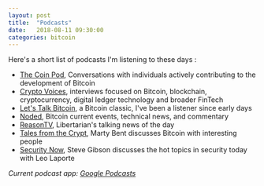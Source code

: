 ```yaml
---
layout: post
title:  "Podcasts"
date:   2018-08-11 09:30:00
categories: bitcoin
---
```

Here's a short list of podcasts I'm listening to these days :

* [The Coin Pod](https://www.stitcher.com/podcast/you-me-and-btc/the-coin-pod), Conversations with individuals actively contributing to the development of Bitcoin
* [Crypto Voices](https://cryptovoices.com/), interviews focused on Bitcoin, blockchain, cryptocurrency, digital ledger technology and broader FinTech
* [Let's Talk Bitcoin](https://letstalkbitcoin.com/blog/category/episodes), a Bitcoin classic, I've been a listener since early days
* [Noded](https://noded.org), Bitcoin current events, technical news, and commentary
* [ReasonTV](https://reason.com/reasontv), Libertarian's talking news of the day
* [Tales from the Crypt](https://talesfromthecrypt.libsyn.com), Marty Bent discusses Bitcoin with interesting people
* [Security Now](https://twit.tv/shows/security-now), Steve Gibson discusses the hot topics in security today with Leo Laporte

*Current podcast app:
   [Google Podcasts](https://play.google.com/store/apps/details?id=com.google.android.apps.podcasts&hl=en_US)*